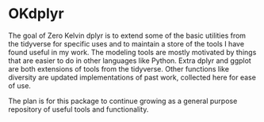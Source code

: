 
# OKdplyr

The goal of Zero Kelvin dplyr is to extend some of the basic utilities from the tidyverse for specific uses and to maintain a store of the tools I have found useful in my work.  The modeling tools are mostly motivated by things that are easier to do in other languages like Python.  Extra dplyr and ggplot are both extensions of tools from the tidyverse. Other functions like diversity are updated implementations of past work, collected here for ease of use. 

The plan is for this package to continue growing as a general purpose repository of useful tools and functionality.
